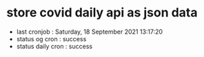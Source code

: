 # store covid daily api as json data

- last cronjob : Saturday, 18 September 2021 13:17:20
- status og cron : success
- status daily cron : success
      
      
